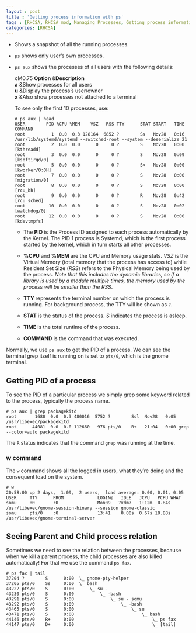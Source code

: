 ```yaml
---
layout : post
title : 'Getting process information with ps'
tags : [RHCSA, RHCSA_mod, Managing Processes, Getting process information with ps]
categories: [RHCSA]
---
```



  - Shows a snapshot of all the running processes.

  - `ps` shows only user’s own processes.

  - `ps aux` shows the processes of all users with the following
    details:
    
    <span>cM<span>0.75</span></span> **Option** &**Description**  
    **a** \&Show processes for all users  
    **u** \&Display the process’s user/owner  
    **x** \&Also show processes not attached to a terminal  
    
    To see only the first 10 processes, use:
    
    ``` console
    # ps aux | head
    USER        PID %CPU %MEM    VSZ   RSS TTY      STAT START   TIME COMMAND
    root          1  0.0  0.3 128164  6852 ?        Ss   Nov28   0:16 /usr/lib/systemd/systemd --switched-root --system --deserialize 21
    root          2  0.0  0.0      0     0 ?        S    Nov28   0:00 [kthreadd]
    root          3  0.0  0.0      0     0 ?        S    Nov28   0:09 [ksoftirqd/0]
    root          5  0.0  0.0      0     0 ?        S<   Nov28   0:00 [kworker/0:0H]
    root          7  0.0  0.0      0     0 ?        S    Nov28   0:00 [migration/0]
    root          8  0.0  0.0      0     0 ?        S    Nov28   0:00 [rcu_bh]
    root          9  0.0  0.0      0     0 ?        R    Nov28   0:42 [rcu_sched]
    root         10  0.0  0.0      0     0 ?        S    Nov28   0:02 [watchdog/0]
    root         12  0.0  0.0      0     0 ?        S    Nov28   0:00 [kdevtmpfs]
    ```
    
        

      - The **PID** is the Process ID assigned to each process
        automatically by the Kernel. The PID 1 process is Systemd, which
        is the first process started by the kernel, which in turn starts
        all other processes.
    
      - **%CPU** and **%MEM** are the CPU and Memory usage stats. *VSZ*
        is the Virtual Memory (total memory that the process has access
        to) while Resident Set Size (*RSS*) refers to the Physical
        Memory being used by the process. *Note that this includes the
        dynamic libraries, so if a library is used by a module multiple
        times, the memory used by the process will be smaller than the
        RSS*.
    
      - **TTY** represents the terminal number on which the process is
        running. For background process, the TTY will be shown as `?`.
    
      - **STAT** is the status of the process. *S* indicates the process
        is asleep.
    
      - **TIME** is the total runtime of the process.
    
      - **COMMAND** is the command that was executed.

Normally, we use `ps aux` to get the PID of a process. We can see the
terminal grep itself is running on is set to `pts/0`, which is the gnome
terminal.

## Getting PID of a process

To see the PID of a particular process we simply grep some keyword
related to the process, typically the process name.

``` console
# ps aux | grep packagekitd
root       1680  0.0  0.3 480016  5752 ?        Ssl  Nov28   0:05 /usr/libexec/packagekitd
root      44081  0.0  0.0 112660   976 pts/0    R+   21:04   0:00 grep --color=auto packagekitd
```

The `R` status indicates that the command `grep` was running at the
time.

### w command

The `w` command shows all the logged in users, what they’re doing and
the consequent load on the system.

``` console
# w
20:58:00 up 2 days,  1:09,  2 users,  load average: 0.00, 0.01, 0.05
USER     TTY      FROM             LOGIN@   IDLE   JCPU   PCPU WHAT
somu     :0       :0               Mon09   ?xdm?   1:12m  0.84s /usr/libexec/gnome-session-binary --session gnome-classic
somu     pts/0    :0               13:41    0.00s  0.67s 10.88s /usr/libexec/gnome-terminal-server
```

## Seeing Parent and Child process relation

Sometimes we need to see the relation between the processes, because
when we kill a parent process, the child processes are also killed
automatically\! For that we use the command `ps fax`.

``` console
# ps fax | tail
37204 ?        S      0:00  \_ gnome-pty-helper
37205 pts/0    Ss     0:00  \_ bash
43222 pts/0    S      0:00      \_ su -
43230 pts/0    S      0:00          \_ -bash
43291 pts/0    S      0:00              \_ su - somu
43292 pts/0    S      0:00                  \_ -bash
43465 pts/0    S      0:00                      \_ su
43471 pts/0    S      0:00                          \_ bash
44146 pts/0    R+     0:00                              \_ ps fax
44147 pts/0    D+     0:00                              \_ [tail]
```

